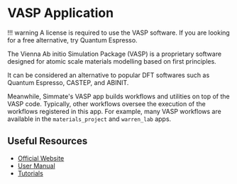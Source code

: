 # VASP Application

!!! warning
    A license is required to use the VASP software. If you are looking for a free alternative, try Quantum Espresso.

The Vienna Ab initio Simulation Package (VASP) is a proprietary software designed for atomic scale materials modelling based on first principles.

It can be considered an alternative to popular DFT softwares such as Quantum Espresso, CASTEP, and ABINIT.

Meanwhile, Simmate's VASP app builds workflows and utilities on top of the VASP code. Typically, other workflows oversee the execution of the workflows registered in this app. For example, many VASP workflows are available in the `materials_project` and `warren_lab` apps.

## Useful Resources

 - [Official Website](https://www.vasp.at/)
 - [User Manual](https://www.vasp.at/wiki/index.php/The_VASP_Manual)
 - [Tutorials](https://www.vasp.at/tutorials/latest/)
